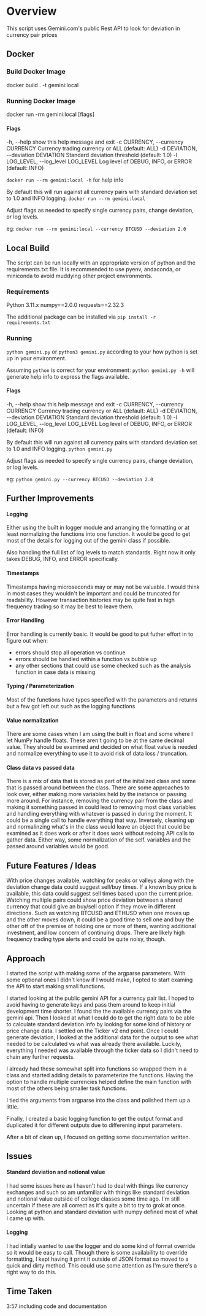# Overview
This script uses Gemini.com's public Rest API to look for deviation in currency pair prices

## Docker
### Build Docker Image

docker build . -t gemini:local

### Running Docker Image

docker run -rm gemini:local [flags]

#### Flags
-h, --help          show this help message and exit
-c CURRENCY, --currency CURRENCY
                    Currency trading currency or ALL (default: ALL)
-d DEVIATION, --deviation DEVIATION
                    Standard deviation threshold (default: 1.0)
 -l LOG_LEVEL, --log_level LOG_LEVEL
                    Log level of DEBUG, INFO, or ERROR (default: INFO)

```docker run --rm gemini:local -h``` for help info

By default this will run against all currency pairs with standard deviation set to 1.0 and INFO logging.
```docker run --rm gemini:local```

Adjust flags as needed to specify single currency pairs, change deviation, or log levels.

eg: ```docker run --rm gemini:local --currency BTCUSD --deviation 2.0```

## Local Build
The script can be run locally with an appropriate version of python and the requirements.txt file.
It is recommended to use pyenv, andaconda, or miniconda to avoid muddying other project environments.

### Requirements
Python 3.11.x
numpy==2.0.0
requests==2.32.3

The additional package can be installed via ```pip install -r requirements.txt```

### Running 
```python gemini.py``` or ```python3 gemini.py``` according to your how python is set up in your environment.

Assuming ```python``` is correct for your environment:
```python gemini.py -h``` will generate help info to express the flags available.

#### Flags
-h, --help          show this help message and exit
-c CURRENCY, --currency CURRENCY
                    Currency trading currency or ALL (default: ALL)
-d DEVIATION, --deviation DEVIATION
                    Standard deviation threshold (default: 1.0)
 -l LOG_LEVEL, --log_level LOG_LEVEL
                    Log level of DEBUG, INFO, or ERROR (default: INFO)

By default this will run against all currency pairs with standard deviation set to 1.0 and INFO logging.
```python gemini.py```

Adjust flags as needed to specify single currency pairs, change deviation, or log levels.

eg: ```python gemini.py --currency BTCUSD --deviation 2.0```


## Further Improvements
#### Logging
Either using the built in logger module and arranging the formatting or at least normalizing the functions into one function.
It would be good to get most of the details for logging out of the gemini class if possible.

Also handling the full list of log levels to match standards. Right now it only takes DEBUG, INFO, and ERROR specifically.

#### Timestamps
Timestamps having microseconds may or may not be valuable.
I would think in most cases they wouldn't be important and could be truncated for readability.
However transaction histories may be quite fast in high frequency trading so it may be best to leave them.


#### Error Handling
Error handling is currently basic.
It would be good to put futher effort in to figure out when:
* errors should stop all operation vs continue
* errors should be handled within a function vs bubble up
* any other sections that could use some checked such as the analysis function in case data is missing

#### Typing / Parameterization
Most of the functions have types specified with the parameters and returns but a few got left out such as the logging functions

#### Value normalization
There are some cases when I am using the built in float and some where I let NumPy handle floats.
These aren't going to be at the same decimal value. They should be examined and decided on what float value is needed and normalize everything to use it to avoid risk of data loss / truncation.

#### Class data vs passed data
There is a mix of data that is stored as part of the initalized class and some that is passed around between the class.
There are some approaches to look over, either making more variables held by the instance or passing more around.
For instance, removing the currency pair from the class and making it something passed in could lead to removing most class variables and handling everything with whatever is passed in during the moment. It could be a single call to handle everything that way.
Inversely, cleaning up and normalinzing what's in the class would leave an object that could be examined as it does work or after it does work without redoing API calls to gather data.
Either way, some normalization of the self. variables and the passed around variables would be good.


## Future Features / Ideas
With price changes available, watching for peaks or valleys along with the deviation change data could suggest sell/buy times.
If a known buy price is available, this data could suggest sell times based upon the current price.
Watching multiple pairs could show price deviation between a shared currency that could give an buy/sell option if they move in different directions.
Such as watching BTCUSD and ETHUSD when one moves up and the other moves down, it could be a good time to sell one and buy the other off of the premise of holding one or more of them, wanting additional investment, and low concern of continuing drops.
There are likely high frequency trading type alerts and could be quite noisy, though.

## Approach
I started the script with making some of the argparse parameters.
With some optional ones I didn't know if I would make, I opted to start examing the API to start making small functions.

I started looking at the public gemini API for a currency pair list.
I hoped to avoid having to generate keys and pass them around to keep initial development time shorter.
I found the the available currency pairs via the gemini api.
Then I looked at what I could do to get the right data to be able to calculate standard deviation info by looking for some kind of history or price change data.
I settled on the Ticker v2 end point.
Once I could generate deviation, I looked at the additional data for the output to see what needed to be calculated vs what was already there available.
Luckily, everything I needed was available through the ticker data so I didn't need to chain any further requests.

I already had these somewhat split into functions so wrapped them in a class and started adding details to parameterize the functions.
Having the option to handle multiple currencies helped define the main function with most of the others being smaller task functions.

I tied the arguments from argparse into the class and polished them up a little.

Finally, I created a basic logging function to get the output format and duplicated it for different outputs due to differening input parameters.
 
After a bit of clean up, I focused on getting some documentation written.


## Issues
#### Standard deviation and notional value

I had some issues here as I haven't had to deal with things like currency exchanges and such so am unfamiliar with things like standard deviation and notional value outside of college classes some time ago. I'm still uncertain if these are all correct as it's quite a bit to try to grok at once.
Looking at python and standard deviation with numpy defined most of what I came up with.

#### Logging 
I had intially wanted to use the logger and do some kind of format override so it would be easy to call.
Though there is some availability to override formatting, I kept having it print it outside of JSON format so moved to a quick and dirty method.
This could use some attention as I'm sure there's a right way to do this.

## Time Taken
3:57 including code and documentation
